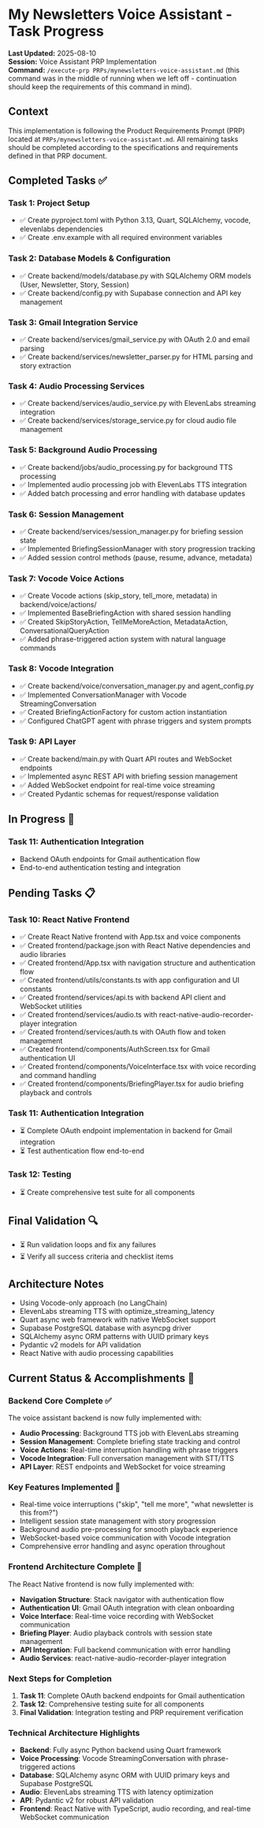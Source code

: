 # My Newsletters Voice Assistant - Task Progress

**Last Updated:** 2025-08-10  
**Session:** Voice Assistant PRP Implementation  
**Command:** `/execute-prp PRPs/mynewsletters-voice-assistant.md` (this command was in the middle of running when we left off - continuation should keep the requirements of this command in mind).

## Context
This implementation is following the Product Requirements Prompt (PRP) located at `PRPs/mynewsletters-voice-assistant.md`. All remaining tasks should be completed according to the specifications and requirements defined in that PRP document.

## Completed Tasks ✅

### Task 1: Project Setup
- ✅ Create pyproject.toml with Python 3.13, Quart, SQLAlchemy, vocode, elevenlabs dependencies
- ✅ Create .env.example with all required environment variables

### Task 2: Database Models & Configuration  
- ✅ Create backend/models/database.py with SQLAlchemy ORM models (User, Newsletter, Story, Session)
- ✅ Create backend/config.py with Supabase connection and API key management

### Task 3: Gmail Integration Service
- ✅ Create backend/services/gmail_service.py with OAuth 2.0 and email parsing
- ✅ Create backend/services/newsletter_parser.py for HTML parsing and story extraction

### Task 4: Audio Processing Services
- ✅ Create backend/services/audio_service.py with ElevenLabs streaming integration  
- ✅ Create backend/services/storage_service.py for cloud audio file management

### Task 5: Background Audio Processing
- ✅ Create backend/jobs/audio_processing.py for background TTS processing
- ✅ Implemented audio processing job with ElevenLabs TTS integration
- ✅ Added batch processing and error handling with database updates

### Task 6: Session Management
- ✅ Create backend/services/session_manager.py for briefing session state
- ✅ Implemented BriefingSessionManager with story progression tracking
- ✅ Added session control methods (pause, resume, advance, metadata)

### Task 7: Vocode Voice Actions
- ✅ Create Vocode actions (skip_story, tell_more, metadata) in backend/voice/actions/
- ✅ Implemented BaseBriefingAction with shared session handling
- ✅ Created SkipStoryAction, TellMeMoreAction, MetadataAction, ConversationalQueryAction
- ✅ Added phrase-triggered action system with natural language commands

### Task 8: Vocode Integration
- ✅ Create backend/voice/conversation_manager.py and agent_config.py
- ✅ Implemented ConversationManager with Vocode StreamingConversation
- ✅ Created BriefingActionFactory for custom action instantiation
- ✅ Configured ChatGPT agent with phrase triggers and system prompts

### Task 9: API Layer
- ✅ Create backend/main.py with Quart API routes and WebSocket endpoints
- ✅ Implemented async REST API with briefing session management
- ✅ Added WebSocket endpoint for real-time voice streaming
- ✅ Created Pydantic schemas for request/response validation

## In Progress 🚧

### Task 11: Authentication Integration
- Backend OAuth endpoints for Gmail authentication flow
- End-to-end authentication testing and integration

## Pending Tasks 📋

### Task 10: React Native Frontend  
- ✅ Create React Native frontend with App.tsx and voice components
- ✅ Created frontend/package.json with React Native dependencies and audio libraries
- ✅ Created frontend/App.tsx with navigation structure and authentication flow
- ✅ Created frontend/utils/constants.ts with app configuration and UI constants
- ✅ Created frontend/services/api.ts with backend API client and WebSocket utilities
- ✅ Created frontend/services/audio.ts with react-native-audio-recorder-player integration
- ✅ Created frontend/services/auth.ts with OAuth flow and token management
- ✅ Created frontend/components/AuthScreen.tsx for Gmail authentication UI
- ✅ Created frontend/components/VoiceInterface.tsx with voice recording and command handling
- ✅ Created frontend/components/BriefingPlayer.tsx for audio briefing playback and controls

### Task 11: Authentication Integration
- ⏳ Complete OAuth endpoint implementation in backend for Gmail integration
- ⏳ Test authentication flow end-to-end

### Task 12: Testing
- ⏳ Create comprehensive test suite for all components

## Final Validation 🔍
- ⏳ Run validation loops and fix any failures
- ⏳ Verify all success criteria and checklist items

## Architecture Notes
- Using Vocode-only approach (no LangChain)
- ElevenLabs streaming TTS with optimize_streaming_latency
- Quart async web framework with native WebSocket support
- Supabase PostgreSQL database with asyncpg driver
- SQLAlchemy async ORM patterns with UUID primary keys
- Pydantic v2 models for API validation
- React Native with audio processing capabilities

## Current Status & Accomplishments 🎯

### Backend Core Complete ✅
The voice assistant backend is now fully implemented with:
- **Audio Processing**: Background TTS job with ElevenLabs streaming
- **Session Management**: Complete briefing state tracking and control
- **Voice Actions**: Real-time interruption handling with phrase triggers
- **Vocode Integration**: Full conversation management with STT/TTS
- **API Layer**: REST endpoints and WebSocket for voice streaming

### Key Features Implemented 🚀
- Real-time voice interruptions ("skip", "tell me more", "what newsletter is this from?")
- Intelligent session state management with story progression
- Background audio pre-processing for smooth playback experience
- WebSocket-based voice communication with Vocode integration
- Comprehensive error handling and async operation throughout

### Frontend Architecture Complete 🎯
The React Native frontend is now fully implemented with:
- **Navigation Structure**: Stack navigator with authentication flow
- **Authentication UI**: Gmail OAuth integration with clean onboarding
- **Voice Interface**: Real-time voice recording with WebSocket communication
- **Briefing Player**: Audio playback controls with session state management
- **API Integration**: Full backend communication with error handling
- **Audio Services**: react-native-audio-recorder-player integration

### Next Steps for Completion
1. **Task 11**: Complete OAuth backend endpoints for Gmail authentication
2. **Task 12**: Comprehensive testing suite for all components
3. **Final Validation**: Integration testing and PRP requirement verification

### Technical Architecture Highlights
- **Backend**: Fully async Python backend using Quart framework
- **Voice Processing**: Vocode StreamingConversation with phrase-triggered actions
- **Database**: SQLAlchemy async ORM with UUID primary keys and Supabase PostgreSQL
- **Audio**: ElevenLabs streaming TTS with latency optimization
- **API**: Pydantic v2 for robust API validation
- **Frontend**: React Native with TypeScript, audio recording, and real-time WebSocket communication
